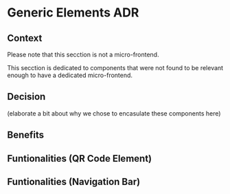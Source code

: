 # Generic Elements ADR

## Context

Please note that this secction is not a micro-frontend.

This secction is dedicated to components that were not found to be relevant enough to have a dedicated micro-frontend.

## Decision

(elaborate a bit about why we chose to encasulate these components here)

## Benefits

## Funtionalities (QR Code Element)

## Funtionalities (Navigation Bar)


